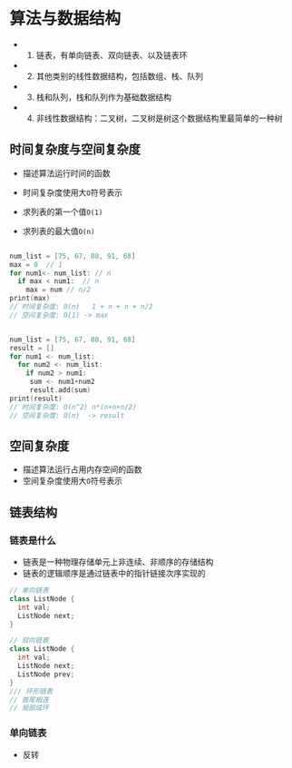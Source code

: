 # 算法与数据结构

- 1. 链表，有单向链表、双向链表、以及链表环
- 2. 其他类别的线性数据结构，包括数组、栈、队列
- 3. 栈和队列，栈和队列作为基础数据结构
- 4. 非线性数据结构：二叉树，二叉树是树这个数据结构里最简单的一种树

## 时间复杂度与空间复杂度

- 描述算法运行时间的函数
- 时间复杂度使用大`O`符号表示

- 求列表的第一个值`O(1)`
- 求列表的最大值`O(n)`

```c

num_list = [75, 67, 88, 91, 68]
max = 0  // 1
for num1<- num_list: // n
  if max < num1:  // n
    max = num // n/2
print(max)
// 时间复杂度: O(n)   1 + n + n + n/2
// 空间复杂度: O(1) -> max


num_list = [75, 67, 88, 91, 68]
result = []
for num1 <- num_list:
  for num2 <- num_list:
    if num2 > num1:
     sum <- num1+num2
     result.add(sum)
print(result)
// 时间复杂度: O(n^2) n*(n+n+n/2)
// 空间复杂度: O(n)  -> result
```

## 空间复杂度

- 描述算法运行占用内存空间的函数
- 空间复杂度使用大`O`符号表示

## 链表结构

### 链表是什么

- 链表是一种物理存储单元上非连续、非顺序的存储结构
- 链表的逻辑顺序是通过链表中的指针链接次序实现的

```java
// 单向链表
class ListNode {
  int val;
  ListNode next;
}

// 双向链表
class ListNode {
  int val;
  ListNode next;
  ListNode prev;
}
/// 环形链表
// 首尾相连
// 局部成环
```

### 单向链表

- 反转
